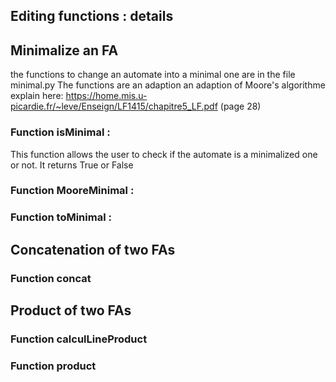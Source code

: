 ## Editing functions : details 
## Minimalize an FA 
the functions to change an automate into a minimal one are in the file minimal.py
The functions are an adaption an adaption of Moore's algorithme explain here: https://home.mis.u-picardie.fr/~leve/Enseign/LF1415/chapitre5_LF.pdf (page 28)
### Function isMinimal : 
This function allows the user to check if the automate is a minimalized one or not. It returns True or False 
### Function  MooreMinimal :

### Function toMinimal : 

## Concatenation of two FAs
### Function concat 
## Product of two FAs 
### Function calculLineProduct
### Function product